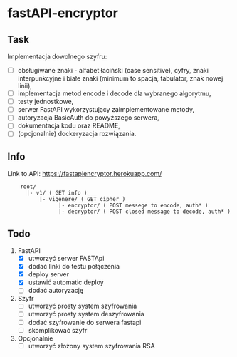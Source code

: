 # fastAPI-encryptor

## Task
Implementacja dowolnego szyfru:
- [ ] obsługiwane znaki - alfabet łaciński (case sensitive), cyfry, znaki interpunkcyjne i
białe znaki (minimum to spacja, tabulator, znak nowej linii),
- [ ] implementacja metod encode i decode dla wybranego algorytmu,
- [ ] testy jednostkowe,
- [ ] serwer FastAPI wykorzystujący zaimplementowane metody,
- [ ] autoryzacja BasicAuth do powyższego serwera,
- [ ] dokumentacja kodu oraz README,
- [ ] (opcjonalnie) dockeryzacja rozwiązania.

## Info

Link to API: https://fastapiencryptor.herokuapp.com/

        root/
          |- v1/ ( GET info )
              |- vigenere/ ( GET cipher )
                    |- encryptor/ ( POST messege to encode, auth* )
                    |- decryptor/ ( POST closed message to decode, auth* ) 

## Todo
1. FastAPI
    - [x] utworzyć serwer FASTApi
    - [x] dodać linki do testu połączenia
    - [x] deploy server
    - [x] ustawić automatic deploy
    - [ ] dodać autoryzację 
2. Szyfr
    - [ ] utworzyć prosty system szyfrowania 
    - [ ] utworzyć prosty system deszyfrowania
    - [ ] dodać szyfrowanie do serwera fastapi
    - [ ] skomplikować szyfr  

3. Opcjonalnie
    - [ ] utworzyć złożony system szyfrowania RSA
